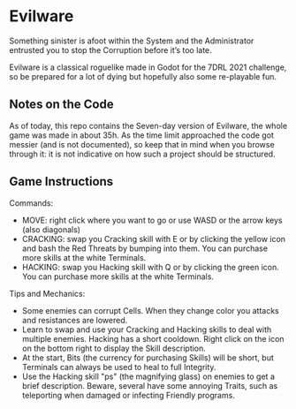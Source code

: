 # Evilware

Something sinister is afoot within the System and the Administrator entrusted you to stop the Corruption before it’s too late.

Evilware is a classical roguelike made in Godot for the 7DRL 2021 challenge, so be prepared for a lot of dying but hopefully also some re-playable fun.

## Notes on the Code

As of today, this repo contains the Seven-day version of Evilware, the whole game was made in about 35h. As the time limit approached the code got messier (and is not documented), so keep that in mind when you browse through it: it is not indicative on how such a project should be structured.

## Game Instructions

Commands:

* MOVE: right click where you want to go or use WASD or the arrow keys (also diagonals)
* CRACKING: swap you Cracking skill with E or by clicking the yellow icon and bash the Red Threats by bumping into them. You can purchase more skills at the white Terminals.
* HACKING: swap you Hacking skill with Q or by clicking the green icon. You can purchase more skills at the white Terminals.

Tips and Mechanics:

* Some enemies can corrupt Cells. When they change color you attacks and resistances are lowered.
* Learn to swap and use your Cracking and Hacking skills to deal with multiple enemies. Hacking has a short cooldown. Right click on the icon on the bottom right to display the Skill description.
* At the start, Bits (the currency for purchasing Skills) will be short, but Terminals can always be used to heal to full Integrity.
* Use the Hacking skill "ps" (the magnifying glass) on enemies to get a brief description. Beware, several have some annoying Traits, such as teleporting when damaged or infecting Friendly programs.
